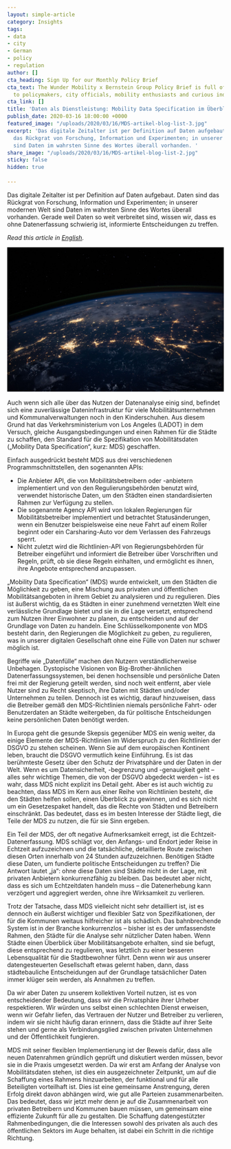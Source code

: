 ```yaml
---
layout: simple-article
category: Insights
tags:
- data
- city
- German
- policy
- regulation
author: []
cta_heading: Sign Up for our Monthly Policy Brief
cta_text: The Wunder Mobility x Bernstein Group Policy Brief is full of articles relevant
  to policymakers, city officials, mobility enthusiasts and curious industry followers.
cta_link: []
title: 'Daten als Dienstleistung: Mobility Data Specification im Überblick'
publish_date: 2020-03-16 18:00:00 +0000
featured_image: "/uploads/2020/03/16/MDS-artikel-blog-list-3.jpg"
excerpt: 'Das digitale Zeitalter ist per Definition auf Daten aufgebaut. Daten sind
  das Rückgrat von Forschung, Information und Experimenten; in unserer modernen Welt
  sind Daten im wahrsten Sinne des Wortes überall vorhanden. '
share_image: "/uploads/2020/03/16/MDS-artikel-blog-list-2.jpg"
sticky: false
hidden: true

---
```

Das digitale Zeitalter ist per Definition auf Daten aufgebaut. Daten sind das Rückgrat von Forschung, Information und Experimenten; in unserer modernen Welt sind Daten im wahrsten Sinne des Wortes überall vorhanden. Gerade weil Daten so weit verbreitet sind, wissen wir, dass es ohne Datenerfassung schwierig ist, informierte Entscheidungen zu treffen.

_Read this article in_ [_English_](https://www.wundermobility.com/blog/data-as-a-service-mobility-data-specification-at-a-glance)_._

![](/uploads/2020/03/16/MBS-artikel-blog-body-no-text-1.jpg)

Auch wenn sich alle über das Nutzen der Datenanalyse einig sind, befindet sich eine zuverlässige Dateninfrastruktur für viele Mobilitätsunternehmen und Kommunalverwaltungen noch in den Kinderschuhen. Aus diesem Grund hat das Verkehrsministerium von Los Angeles (LADOT) in dem Versuch, gleiche Ausgangsbedingungen und einen Rahmen für die Städte zu schaffen, den Standard für die Spezifikation von Mobilitätsdaten („Mobility Data Specification“, kurz: MDS) geschaffen.

Einfach ausgedrückt besteht MDS aus drei verschiedenen Programmschnittstellen, den sogenannten APIs:

* Die Anbieter API, die von Mobilitätsbetreibern oder -anbietern implementiert und von den Regulierungsbehörden benutzt wird, verwendet historische Daten, um den Städten einen standardisierten Rahmen zur Verfügung zu stellen.
* Die sogenannte Agency API wird von lokalen Regierungen für Mobilitätsbetreiber implementiert und betrachtet Statusänderungen, wenn ein Benutzer beispielsweise eine neue Fahrt auf einem Roller beginnt oder ein Carsharing-Auto vor dem Verlassen des Fahrzeugs sperrt.
* Nicht zuletzt wird die Richtlinien-API von Regierungsbehörden für Betreiber eingeführt und informiert die Betreiber über Vorschriften und Regeln, prüft, ob sie diese Regeln einhalten, und ermöglicht es ihnen, ihre Angebote entsprechend anzupassen.

„Mobility Data Specification“ (MDS) wurde entwickelt, um den Städten die Möglichkeit zu geben, eine Mischung aus privaten und öffentlichen Mobilitätsangeboten in ihrem Gebiet zu analysieren und zu regulieren. Dies ist äußerst wichtig, da es Städten in einer zunehmend vernetzten Welt eine verlässliche Grundlage bietet und sie in die Lage versetzt, entsprechend zum Nutzen ihrer Einwohner zu planen, zu entscheiden und auf der Grundlage von Daten zu handeln. Eine Schlüsselkomponente von MDS besteht darin, den Regierungen die Möglichkeit zu geben, zu regulieren, was in unserer digitalen Gesellschaft ohne eine Fülle von Daten nur schwer möglich ist.

Begriffe wie „Datenfülle“ machen den Nutzern verständlicherweise Unbehagen. Dystopische Visionen von Big-Brother-ähnlichen Datenerfassungssystemen, bei denen hochsensible und persönliche Daten frei mit der Regierung geteilt werden, sind noch weit entfernt, aber viele Nutzer sind zu Recht skeptisch, ihre Daten mit Städten und/oder Unternehmen zu teilen. Dennoch ist es wichtig, darauf hinzuweisen, dass die Betreiber gemäß den MDS-Richtlinien niemals persönliche Fahrt- oder Benutzerdaten an Städte weitergeben, da für politische Entscheidungen keine persönlichen Daten benötigt werden.­­

In Europa geht die gesunde Skepsis gegenüber MDS ein wenig weiter, da einige Elemente der MDS-Richtlinien im Widerspruch zu den Richtlinien der DSGVO zu stehen scheinen. Wenn Sie auf dem europäischen Kontinent leben, braucht die DSGVO vermutlich keine Einführung. Es ist das berühmteste Gesetz über den Schutz der Privatsphäre und der Daten in der Welt. Wenn es um Datensicherheit, -begrenzung und -genauigkeit geht – alles sehr wichtige Themen, die von der DSGVO abgedeckt werden – ist es wahr, dass MDS nicht explizit ins Detail geht. Aber es ist auch wichtig zu beachten, dass MDS im Kern aus einer Reihe von Richtlinien besteht, die den Städten helfen sollen, einen Überblick zu gewinnen, und es sich nicht um ein Gesetzespaket handelt, das die Rechte von Städten und Betreibern einschränkt. Das bedeutet, dass es im besten Interesse der Städte liegt, die Teile der MDS zu nutzen, die für sie Sinn ergeben.

Ein Teil der MDS, der oft negative Aufmerksamkeit erregt, ist die Echtzeit-Datenerfassung. MDS schlägt vor, den Anfangs- und Endort jeder Reise in Echtzeit aufzuzeichnen und die tatsächliche, detaillierte Route zwischen diesen Orten innerhalb von 24 Stunden aufzuzeichnen. Benötigen Städte diese Daten, um fundierte politische Entscheidungen zu treffen? Die Antwort lautet „ja“: ohne diese Daten sind Städte nicht in der Lage, mit privaten Anbietern konkurrenzfähig zu bleiben. Das bedeutet aber nicht, dass es sich um Echtzeitdaten handeln muss – die Datenerhebung kann verzögert und aggregiert werden, ohne ihre Wirksamkeit zu verlieren.

Trotz der Tatsache, dass MDS vielleicht nicht sehr detailliert ist, ist es dennoch ein äußerst wichtiger und flexibler Satz von Spezifikationen, der für die Kommunen weitaus hilfreicher ist als schädlich. Das bahnbrechende System ist in der Branche konkurrenzlos – bisher ist es der umfassendste Rahmen, den Städte für die Analyse sehr nützlicher Daten haben. Wenn Städte einen Überblick über Mobilitätsangebote erhalten, sind sie befugt, diese entsprechend zu regulieren, was letztlich zu einer besseren Lebensqualität für die Stadtbewohner führt. Denn wenn wir aus unserer datengesteuerten Gesellschaft etwas gelernt haben, dann, dass städtebauliche Entscheidungen auf der Grundlage tatsächlicher Daten immer klüger sein werden, als Annahmen zu treffen.

Da wir aber Daten zu unserem kollektiven Vorteil nutzen, ist es von entscheidender Bedeutung, dass wir die Privatsphäre ihrer Urheber respektieren. Wir würden uns selbst einen schlechten Dienst erweisen, wenn wir Gefahr liefen, das Vertrauen der Nutzer und Betreiber zu verlieren, indem wir sie nicht häufig daran erinnern, dass die Städte auf ihrer Seite stehen und gerne als Verbindungsglied zwischen privaten Unternehmen und der Öffentlichkeit fungieren.

MDS mit seiner flexiblen Implementierung ist der Beweis dafür, dass alle neuen Datenrahmen gründlich geprüft und diskutiert werden müssen, bevor sie in die Praxis umgesetzt werden. Da wir erst am Anfang der Analyse von Mobilitätsdaten stehen, ist dies ein ausgezeichneter Zeitpunkt, um auf die Schaffung eines Rahmens hinzuarbeiten, der funktional und für alle Beteiligten vorteilhaft ist. Dies ist eine gemeinsame Anstrengung, deren Erfolg direkt davon abhängen wird, wie gut alle Parteien zusammenarbeiten. Das bedeutet, dass wir jetzt mehr denn je auf die Zusammenarbeit von privaten Betreibern und Kommunen bauen müssen, um gemeinsam eine effiziente Zukunft für alle zu gestalten. Die Schaffung datengestützter Rahmenbedingungen, die die Interessen sowohl des privaten als auch des öffentlichen Sektors im Auge behalten, ist dabei ein Schritt in die richtige Richtung.